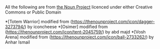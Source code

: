 All the following are from [the Noun Project](https://thenounproject.com) licenced under either Creative Commons or Public Domain

*[Totem Warrior] modified from (https://thenounproject.com/icon/dagger-3273794/) by iconcheese
*[Osimer] modified from (https://thenounproject.com/icon/tent-2045759/) by abd majd
*[Vosh Arena] modified from (https://thenounproject.com/icon/ball-2733262/) by Anhar Ismail
